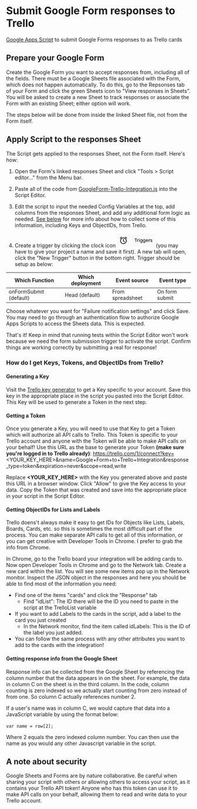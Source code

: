 # Submit Google Form responses to Trello #
[Google Apps Script](https://developers.google.com/apps-script/) to submit Google Forms responses to as Trello cards


## Prepare your Google Form ##
Create the Google Form you want to accept responses from, including all of the fields. There must be a Google Sheets file associated with the Form, which does not happen automatically. To do this, go to the Repsonses tab of your Form and click the green Sheets icon to "View responses in Sheets". You will be asked to create a new Sheet to track responses or associate the Form with an existing Sheet; either option will work.

The steps below will be done from inside the linked Sheet file, not from the Form itself.

## Apply Script to the responses Sheet ##
The Script gets applied to the responses Sheet, not the Form itself. Here's how:

1. Open the Form's linked responses Sheet and click "Tools > Script editor..." from the Menu bar.

2. Paste all of the code from [GoogleForm-Trello-Integration.js](https://github.com/kmcroft13/submit-googleforms-to-trello/blob/master/GoogleForm-Trello-Integration.js) into the Script Editor.

3. Edit the script to input the needed Config Variables at the top, add columns from the responses Sheet, and add any additional form logic as needed. [See below](https://github.com/kmcroft13/submit-googleforms-to-trello/blob/master/README.md#how-do-i-get-keys-tokens-and-objectids-from-trello) for more info about how to collect some of this information, including Keys and ObjectIDs, from Trello.

4. Create a trigger by clicking the clock icon ![project trigger](https://github.com/kmcroft13/submit-googleforms-to-trello/blob/master/project_trigger.png?raw=true) (you may have to give your project a name and save it first). A new tab will open, click the "New Trigger" button in the bottom right. Trigger should be setup as below:

| Which Function | Which deployment | Event source | Event type |
| ----------------------- |------------------ | ----------------- | --------------- |
| onFormSubmit (default) | Head (default) | From spreadsheet | On form submit |

Choose whatever you want for "Failure notification settings" and click Save. You may need to go through an authentication flow to authorize Google Apps Scripts to access the Sheets data. This is expected.

That's it! Keep in mind that running tests within the Script Editor won't work because we need the form submission trigger to activate the script. Confirm things are working correctly by submitting a real for response!

### How do I get Keys, Tokens, and ObjectIDs from Trello? ###
#### Generating a Key ####
Visit the [Trello key generator](https://trello.com/1/appKey/generate) to get a Key specific to your account. Save this key in the appropriate place in the script you pasted into the Script Editor. This Key will be used to generate a Token in the next step.

#### Getting a Token ####
Once you generate a Key, you will need to use that Key to get a Token which will authorize all API calls to Trello. This Token is specific to your Trello account and anyone with the Token will be able to make API calls on your behalf!
Use this URL as the base to generate your Token **(make sure you're logged in to Trello already)**:
https://trello.com/1/connect?key=<YOUR_KEY_HERE>&name=Google+Form+to+Trello+Integration&response_type=token&expiration=never&scope=read,write

Replace **<YOUR_KEY_HERE>** with the Key you generated above and paste this URL in a browser window. Click "Allow" to give the Key access to your data. Copy the Token that was created and save into the appropriate place in your script in the Script Editor.

#### Getting ObjectIDs for Lists and Labels ####
Trello doens't always make it easy to get IDs for Objects like Lists, Labels, Boards, Cards, etc. so this is sometimes the most difficult part of the process. You can make separate API calls to get all of this information, or you can get creative with Developer Tools in Chrome. I prefer to grab the info from Chrome.

In Chrome, go to the Trello board your integration will be adding cards to. Now open Developer Tools in Chrome and go to the Network tab. Create a new card within the list. You will see some new items pop up in the Network monitor. Inspect the JSON object in the responses and here you should be able to find most of the information you need:

+ Find one of the items "cards" and click the "Response" tab
  + Find "idList": The ID there will be the ID you need to paste in the script at the TrelloList variable
+ If you want to add Labels to the cards in the script, add a label to the card you just created
  + In the Network monitor, find the item called idLabels: This is the ID of the label you just added.
+ You can follow the same process with any other attributes you want to add to the cards with the integration!


#### Getting response info from the Google Sheet ####
Response info can be collected from the Google Sheet by referencing the column number that the data appears in on the sheet. For example, the data in column C on the sheet is in the third column. In the code, column counting is zero indexed so we actually start counting from zero instead of from one. So column C actually references number 2.

If a user's name was in column C, we would capture that data into a JavaScript variable by using the format below:

`var name = row[2];`

Where 2 equals the zero indexed column number. You can then use the name as you would any other Javascript variable in the script.

## A note about security ##
Google Sheets and Forms are by nature collaborative. Be careful when sharing your script with others or allowing others to access your script, as it contains your Trello API token! Anyone who has this token can use it to make API calls on your behalf, allowing them to read and write data to your Trello account.

